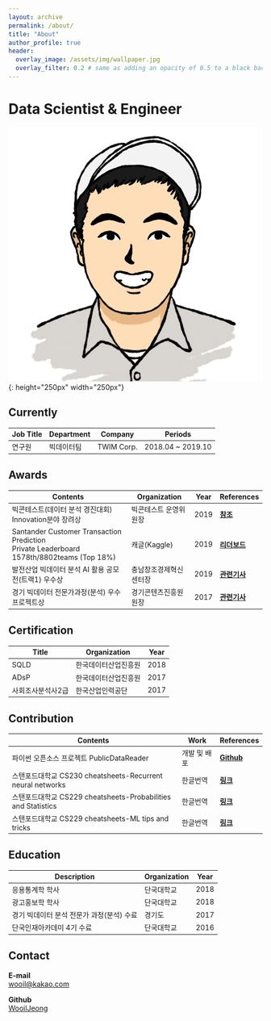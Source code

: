 ```yaml
---
layout: archive
permalink: /about/
title: "About"
author_profile: true
header:
  overlay_image: /assets/img/wallpaper.jpg
  overlay_filter: 0.2 # same as adding an opacity of 0.5 to a black background
---
```


# Data Scientist & Engineer

![jpg](/assets/img/profile.jpg){: height="250px" width="250px"}


## Currently

| Job Title | Department   | Company   | Periods           |
| --------- | ------------ | --------- | ----------------- |
| 연구원    | 빅데이터팀     | TWIM Corp.| 2018.04 ~ 2019.10 |


## Awards

| Contents   | Organization   | Year   | References |
| ------------------- | -------------- | ------ | ------ |
| 빅콘테스트(데이터 분석 경진대회) Innovation분야 장려상 | 빅콘테스트 운영위원장 | 2019 | [**참조**](https://www.bigcontest.or.kr/) |
| Santander Customer Transaction Prediction <br> Private Leaderboard 1578th/8802teams (Top 18%) | 캐글(Kaggle) | 2019 | [**리더보드**](https://www.kaggle.com/c/santander-customer-transaction-prediction/leaderboard) |
| 발전산업 빅데이터 분석 AI 활용 공모전(트랙1) 우수상  | 충남창조경제혁신센터장 | 2019 | [**관련기사**](https://www.mk.co.kr/news/view/business/2019/03/156522/) |
| 경기 빅데이터 전문가과정(분석) 우수 프로젝트상  | 경기콘텐츠진흥원 원장 | 2017 | [**관련기사**](http://www.enewstoday.co.kr/news/articleView.html?idxno=1102589) |


## Certification

| Title            | Organization       | Year |
| ---------------- | ------------------ | ---- |
| SQLD             | 한국데이터산업진흥원 | 2018 |
| ADsP             | 한국데이터산업진흥원 | 2017 |
| 사회조사분석사2급 | 한국산업인력공단     | 2017 |


## Contribution

| Contents   | Work | References     |
| ---------- | ---------- | ---------- |
| 파이썬 오픈소스 프로젝트 PublicDataReader | 개발 및 배포 | [**Github**](https://github.com/WooilJeong/PublicDataReader) |
| 스탠포드대학교 CS230 cheatsheets-Recurrent neural networks		 | 한글번역 | [**링크**](https://stanford.edu/~shervine/l/ko/teaching/cs-230/cheatsheet-recurrent-neural-networks) |
| 스탠포드대학교 CS229 cheatsheets-Probabilities and Statistics	 | 한글번역 | [**링크**](https://stanford.edu/~shervine/l/ko/teaching/cs-229/refresher-probabilities-statistics) |
| 스탠포드대학교 CS229 cheatsheets-ML tips and tricks		 | 한글번역 | [**링크**](https://stanford.edu/~shervine/l/ko/teaching/cs-229/cheatsheet-machine-learning-tips-and-tricks) |


## Education

| Description | Organization | Year |
| ---- | ----------- |----- |
| 응용통계학 학사 | 단국대학교 | 2018 |
| 광고홍보학 학사 | 단국대학교 | 2018 |
| 경기 빅데이터 분석 전문가 과정(분석) 수료 | 경기도 | 2017 |
| 단국인재아카데미 4기 수료 | 단국대학교 | 2016 |


## Contact

**E-mail**    
wooil@kakao.com

**Github**    
[WooilJeong](http://www.github.com/wooiljeong)
